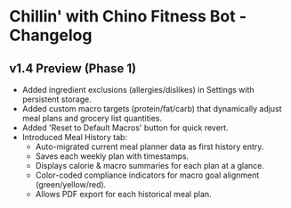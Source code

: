 
# Chillin' with Chino Fitness Bot - Changelog

## v1.4 Preview (Phase 1)
- Added ingredient exclusions (allergies/dislikes) in Settings with persistent storage.
- Added custom macro targets (protein/fat/carb) that dynamically adjust meal plans and grocery list quantities.
- Added 'Reset to Default Macros' button for quick revert.
- Introduced Meal History tab:
  - Auto-migrated current meal planner data as first history entry.
  - Saves each weekly plan with timestamps.
  - Displays calorie & macro summaries for each plan at a glance.
  - Color-coded compliance indicators for macro goal alignment (green/yellow/red).
  - Allows PDF export for each historical meal plan.
